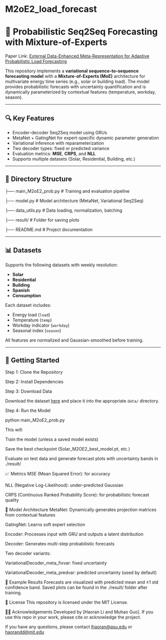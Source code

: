 # M2oE2_load_forecast
# 🧠 Probabilistic Seq2Seq Forecasting with Mixture-of-Experts

Paper Link: [External Data-Enhanced Meta-Representation for
Adaptive Probabilistic Load Forecasting](https://arxiv.org/pdf/2506.23201)


This repository implements a **variational sequence-to-sequence forecasting model** with a **Mixture-of-Experts (MoE)** architecture for multivariate energy time series (e.g., solar or building load). The model provides probabilistic forecasts with uncertainty quantification and is dynamically parameterized by contextual features (temperature, workday, season).

---

## 🔍 Key Features

- Encoder-decoder Seq2Seq model using GRUs
- MetaNet + GatingNet for expert-specific dynamic parameter generation
- Variational inference with reparameterization
- Two decoder types: fixed or predicted variance
- Evaluation metrics: **MSE**, **CRPS**, and **NLL**
- Supports multiple datasets (Solar, Residential, Building, etc.)

---

## 📁 Directory Structure


├── main_M2oE2_prob.py # Training and evaluation pipeline

├── model.py # Model architecture (MetaNet, Variational Seq2Seq)

├── data_utils.py # Data loading, normalization, batching

├── result/ # Folder for saving plots

├── README.md # Project documentation


---

## 📊 Datasets

Supports the following datasets with weekly resolution:
- **Solar**
- **Residential**
- **Building**
- **Spanish**
- **Consumption**

Each dataset includes:
- Energy load (`load`)
- Temperature (`temp`)
- Workday indicator (`workday`)
- Seasonal index (`season`)

All features are normalized and Gaussian-smoothed before training.

---

## 🚀 Getting Started

Step 1: Clone the Repository

Step 2: Install Dependencies

Step 3: Download Data

Download the dataset [here](https://zenodo.org/records/15767099) and place it into the appropriate `data/` directory.


Step 4: Run the Model

python main_M2oE2_prob.py

This will:

Train the model (unless a saved model exists)

Save the best checkpoint (Solar_M2OE2_best_model.pt, etc.)

Evaluate on test data and generate forecast plots with uncertainty bands in ./result/

📈 Metrics
MSE (Mean Squared Error): for accuracy

NLL (Negative Log-Likelihood): under-predicted Gaussian

CRPS (Continuous Ranked Probability Score): for probabilistic forecast quality

🧠 Model Architecture
MetaNet: Dynamically generates projection matrices from contextual features

GatingNet: Learns soft expert selection

Encoder: Processes input with GRU and outputs a latent distribution

Decoder: Generates multi-step probabilistic forecasts

Two decoder variants:

VariationalDecoder_meta_fixvar: fixed uncertainty

VariationalDecoder_meta_predvar: predicted uncertainty (used by default)

📌 Example Results
Forecasts are visualized with predicted mean and ±1 std confidence band.
Saved plots can be found in the ./result/ folder after training.

📜 License
This repository is licensed under the MIT License.

🙋‍♂️ Acknowledgements
Developed by [Haoran Li and Muhao Guo]. If you use this repo in your work, please cite or acknowledge the project.

If you have any questions, please contact lhaoran@asu.edu or haorandd@mit.edu







